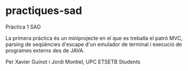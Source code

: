 # practiques-sad

Pràctica 1 SAD

La primera pràctica és un miniprojecte en el que es treballa el patró MVC, parsing de seqüències d'escape d'un emulador de terminal i execució de programes externs des de JAVA.

Per Xavier Guinot i Jordi Montiel, UPC ETSETB Students